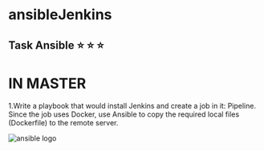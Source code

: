 #  ansibleJenkins 

## Task Ansible :star:  :star:  :star: 
# **IN MASTER**
1.Write a playbook that would install Jenkins and create a job in it: Pipeline.
Since the job uses Docker, use Ansible to copy the required local files (Dockerfile) to the remote server.


![ansible logo](https://i0.wp.com/blog.it-playground.eu/wp-content/uploads/2018/06/juniper-ansible.png?fit=560%2C315&ssl=1)
